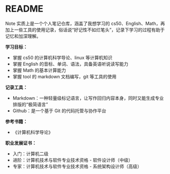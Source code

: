 # README

Note 实质上是一个个人笔记仓库，涵盖了我想学习的 cs50、English、Math，再加上一些工具的使用记录，俗话说“好记性不如烂笔头”，记录下学习的过程有助于记忆和加深理解。

**学习目标：**  
* 掌握 cs50 的计算机科学导论、linux 等计算机知识  
* 掌握 English 的音标、单词、语法，具备英语听说读写能力  
* 掌握 Math 的基本计算能力  
* 掌握 tool 的 markdown 文档编写，git 等工具的使用  

**记录工具：**  
* Markdown：一种轻量级标记语言，让写作回归内容本身，同时又能生成专业排版的“极简语言”  
* Github：是一个基于 Git 的代码托管与协作平台  

**参考书籍：**  
* 《计算机科学导论》  

**职业发展证书：**  
* 入门：计算机二级  
* 进阶：计算机技术与软件专业技术资格 - 软件设计师（中级）  
* 专家：计算机技术与软件专业技术资格 - 系统架构设计师（高级）  